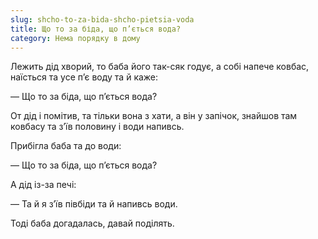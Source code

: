 ```yaml
---
slug: shcho-to-za-bida-shcho-pietsia-voda
title: Що то за біда, що п’ється вода?
category: Нема порядку в дому
---
```

Лежить дід хворий, то баба його так-сяк годує, а собі напече ковбас, наїсться та усе п’є воду та й каже:

— Що то за біда, що п’ється вода?

От дід і помітив, та тільки вона з хати, а він у запічок, знайшов там ковбасу та з’їв половину і води напивсь.

Прибігла баба та до води:

— Що то за біда, що п’ється вода?

А дід із-за печі:

— Та й я з’їв півбіди та й напивсь води.

Тоді баба догадалась, давай поділять.
